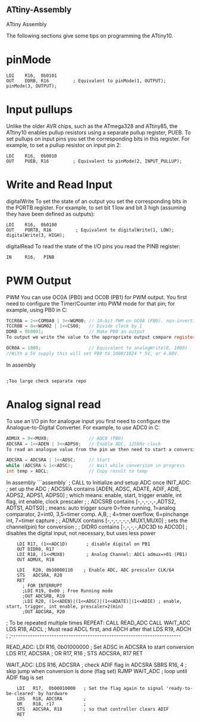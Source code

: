 ## ATtiny-Assembly
ATtiny Assembly

The following sections give some tips on programming the ATtiny10.

# pinMode

```assembly
LDI    R16,  0b0101
OUT    DDRB, R16         ; Equivalent to pinMode(1, OUTPUT); pinMode(3, OUTPUT);
```

# Input pullups

Unlike the older AVR chips, such as the ATmega328 and ATtiny85, the ATtiny10 enables pullup resistors using a separate pullup register, PUEB. To set pullups on input pins you set the corresponding bits in this register. For example, to set a pullup resistor on input pin 2:

```assembly
LDI    R16,  0b0010
OUT    PUEB, R16         ; Equivalent to pinMode(2, INPUT_PULLUP);
``` 

# Write and Read Input

digitalWrite
To set the state of an output you set the corresponding bits in the PORTB register. For example, to set bit 1 low and bit 3 high (assuming they have been defined as outputs):

```assembly
LDI    R16,  0b0100
OUT    PORTB, R16         ; Equivalent to digitalWrite(1, LOW); digitalWrite(3, HIGH); 
```
  
digitalRead
To read the state of the I/O pins you read the PINB register:

```assembly
IN     R16,   PINB
```

# PWM Output

PWM 
You can use OC0A (PB0) and OC0B (PB1) for PWM output. You first need to configure the Timer/Counter into PWM mode for that pin; for example, using PB0 in C:

```c
TCCR0A = 2<<COM0A0 | 3<<WGM00; // 10-bit PWM on OC0A (PB0), non-inverting mode
TCCR0B = 0<<WGM02 | 1<<CS00;   // Divide clock by 1
DDRB = 0b0001;                 // Make PB0 an output
To output we write the value to the appropriate output compare register, OCR0A:

OCR0A = 1000;                  // Equivalent to analogWrite(0, 1000)
//With a 5V supply this will set PB0 to 1000/1024 * 5V, or 4.88V.
```

In assembly 
```assembly

;Too large check separate repo

```

# Analog signal read
To use an I/O pin for analogue input you first need to configure the Analogue-to-Digital Converter. For example, to use ADC0 in C:


```c
ADMUX = 0<<MUX0;               // ADC0 (PB0)
ADCSRA = 1<<ADEN | 3<<ADPS0;   // Enable ADC, 125kHz clock
To read an analogue value from the pin we then need to start a conversion, and when the conversion is ready read the ADC register:

ADCSRA = ADCSRA | 1<<ADSC;     // Start
while (ADCSRA & 1<<ADSC);      // Wait while conversion in progress
int temp = ADCL;               // Copy result to temp
```

In assembly 
```assembly`
 ; CALL to Initialize and setup ADC once
INIT_ADC:  
        ; set up the ADC
        ; ADCSRA contains [ADEN, ADSC, ADATE, ADIF, ADIE, ADPS2, ADPS1, ADPS0]
        ; which means: enable, start, trigger enable, int flag, int enable, clock prescaler
        ;
        ; ADCSRB contains [-,-,-,-,-,ADTS2, ADTS1, ADTS0]
        ; means: auto trigger soure 0=free running, 1=analog comparator, 2=int0, 3,5=timer comp. A,B,
        ;        4=tmer overflow, 6=pinchange int, 7=timer capture
        ;
        ; ADMUX contains [-,-,-,-,-,-,MUX1,MUX0]
        ; sets the channel(pin) for conversion
        ;
        ; DIDR0 contains [-,-,-,-,ADC3D to ADC0D]
        ; disables the digital input, not necessary, but uses less power

        LDI R17, (1<<ADC1D)       ; disable digital on PB1
        OUT DIDR0, R17
        LDI R18, (1<<MUX0)        ; Analog Channel: ADC1 admux=>01 (PB1)
        OUT ADMUX, R18
        
		LDI   R20, 0b10000110    ; Enable ADC, ADC prescaler CLK/64
        STS   ADCSRA, R20
		RET
          ; FOR INTERRUPT
          ;LDI R19, 0x00 ; Free Running mode
          ;OUT ADCSRB, R19
          ;LDI R20, (1<<ADEN)|(1<<ADSC)|(1<<ADATE)|(1<<ADIE) ; enable, start, trigger, int enable, prescaler=2(min)
          ;OUT ADCSRA, R20
		

 ; To be repeated multiple times
REPEAT:
		CALL  READ_ADC
		CALL  WAIT_ADC
		LDS   R18, ADCL            ; Must read ADCL first, and ADCH after that
		LDS   R19, ADCH            ;
;-----------------------------------------------------------------------


READ_ADC:
		LDI   R16, 0b01000000     ; Set ADSC in ADCSRA to start conversion 
		LDS   R17, ADCSRA         ;
		OR    R17, R16            ; 
		STS   ADCSRA, R17
		RET
        
WAIT_ADC:
		LDS   R16, ADCSRA		 ; check ADIF flag in ADCSRA
		SBRS  R16, 4       		 ; skip jump when conversion is done (flag set)
		RJMP  WAIT_ADC    		 ; loop until ADIF flag is set
        
		LDI   R17,  0b00010000	 ; Set the flag again to signal 'ready-to-be-cleared' by hardware
		LDS   R18, ADCSRA		 ;
		OR    R18, r17			 ;
		STS   ADCSRA, R18		 ; so that controller clears ADIF
		RET
```